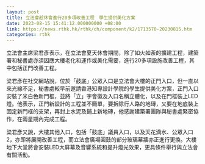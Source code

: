 ```yaml
---
layout: post
title: 立法會趁休會進行20多項改善工程　學生提供美化方案
date: 2023-08-15 15:41:12.000000000 +08:00
link: https://news.rthk.hk/rthk/ch/component/k2/1713570-20230815.htm
categories: rthk
---
```


立法會主席梁君彥表示，在立法會夏天休會期間，除了如火如荼的擴建工程，建築署和秘書處亦須因應大樓老化和運作或美化需要，進行20多項設施改善工程，其中包括正門改善工程。

梁君彥在社交網站說，位於「鼓底」公眾入口是立法會大樓的正門入口，但一直以來光線不足，秘書處較早前邀請香港知專設計學院的學生提供美化方案，正門入口安裝了米白色新門框，並將「立」字會徽及入口名稱立體化，以及在門框裝上LED燈。他表示，正門新設計的工程並不簡單，要拆除行人路的地磚，又要在地底裝上固定新門框的支架，再封上水泥及鋪上新地磚，他感謝建築署團隊與秘書處緊密協作，在兩星期內完成工程。

梁君彥又說，大樓其他入口，包括「鼓底」議員入口，以及天花滴水、公眾入口2，亦即將展開改善工程，而立法會廣場圓鼓的部分玻璃幕牆亦正進行更換。大樓地下大堂將會安裝LED大屏幕及音響系統和提升燈光效果，更具條件舉行與立法會有關活動。
